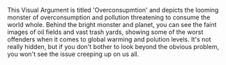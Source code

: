 This Visual Argument is titled 'Overconsupmtion' and depicts the looming monster of overconsumption and pollution threatening to consume the world whole. Behind the bright monster and planet, you can see the faint images of oil fields and vast trash yards, showing some of the worst offenders when it comes to global warming and polution levels. It's not really hidden, but if you don't bother to look beyond the obvious problem, you won't see the issue creeping up on us all.